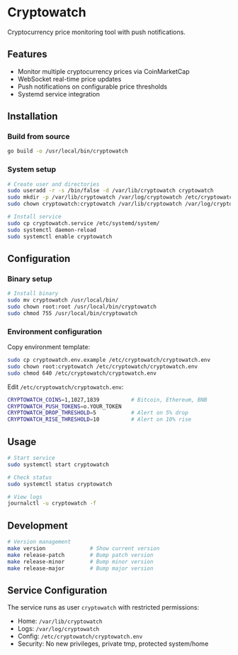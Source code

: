 # Cryptowatch

Cryptocurrency price monitoring tool with push notifications.

## Features

- Monitor multiple cryptocurrency prices via CoinMarketCap
- WebSocket real-time price updates
- Push notifications on configurable price thresholds
- Systemd service integration

## Installation

### Build from source
```bash
go build -o /usr/local/bin/cryptowatch
```

### System setup
```bash
# Create user and directories
sudo useradd -r -s /bin/false -d /var/lib/cryptowatch cryptowatch
sudo mkdir -p /var/lib/cryptowatch /var/log/cryptowatch /etc/cryptowatch
sudo chown cryptowatch:cryptowatch /var/lib/cryptowatch /var/log/cryptowatch

# Install service
sudo cp cryptowatch.service /etc/systemd/system/
sudo systemctl daemon-reload
sudo systemctl enable cryptowatch
```

## Configuration

### Binary setup
```bash
# Install binary
sudo mv cryptowatch /usr/local/bin/
sudo chown root:root /usr/local/bin/cryptowatch
sudo chmod 755 /usr/local/bin/cryptowatch
```

### Environment configuration
Copy environment template:
```bash
sudo cp cryptowatch.env.example /etc/cryptowatch/cryptowatch.env
sudo chown root:cryptowatch /etc/cryptowatch/cryptowatch.env
sudo chmod 640 /etc/cryptowatch/cryptowatch.env
```

Edit `/etc/cryptowatch/cryptowatch.env`:
```bash
CRYPTOWATCH_COINS=1,1027,1839          # Bitcoin, Ethereum, BNB
CRYPTOWATCH_PUSH_TOKENS=o.YOUR_TOKEN
CRYPTOWATCH_DROP_THRESHOLD=5           # Alert on 5% drop
CRYPTOWATCH_RISE_THRESHOLD=10          # Alert on 10% rise
```

## Usage

```bash
# Start service
sudo systemctl start cryptowatch

# Check status
sudo systemctl status cryptowatch

# View logs
journalctl -u cryptowatch -f
```

## Development

```bash
# Version management
make version              # Show current version
make release-patch        # Bump patch version
make release-minor        # Bump minor version
make release-major        # Bump major version
```

## Service Configuration

The service runs as user `cryptowatch` with restricted permissions:
- Home: `/var/lib/cryptowatch`
- Logs: `/var/log/cryptowatch` 
- Config: `/etc/cryptowatch/cryptowatch.env`
- Security: No new privileges, private tmp, protected system/home